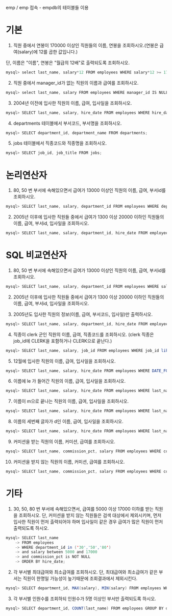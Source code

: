 emp / emp 접속 - empdb의 테이블들 이용

# 기본
1. 직원 중에서 연봉이 170000 이상인 직원들의 이름, 연봉을 조회하시오.(연봉은 급여(salary)에 12를 곱한 값입니다.)

단, 이름은 "이름", 연봉은 "월급의 12배"로 출력되도록 조회하시오.

```java
mysql> select last_name, salary*12 FROM employees WHERE salary*12 >= 170000;
```

2. 직원 중에서 manager_id가 없는 직원의 이름과 급여를 조회하시오.

```java
mysql> select last_name, salary FROM employees WHERE manager_id IS NULL;
```

3. 2004년 이전에 입사한 직원의 이름, 급여, 입사일을 조회하시오.

```java
mysql> SELECT last_name, salary, hire_date FROM employees WHERE hire_date < '2004-01-01 00:00:00';
```

4. departments 테이블에서 부서코드, 부서명을 조회하시오.

```java
mysql> SELECT department_id, department_name FROM departments;
```

5. jobs 테이블에서 직종코드와 직종명을 조회하시오.

```java
mysql> SELECT job_id, job_title FROM jobs;
```

# 논리연산자

1. 80, 50 번 부서에 속해있으면서 급여가 13000 이상인 직원의 이름, 급여, 부서id를 조회하시오.

```java
mysql> SELECT last_name, salary, department_id FROM employees WHERE department_id IN ('80', '50') and salary >= 13000;
```

2. 2005년 이후에 입사한 직원들 중에서 급여가 1300 이상 20000 이하인 직원들의 이름, 급여, 부서id, 입사일을 조회하시오.

```java
mysql> SELECT last_name, salary, department_id, hire_date FROM employees WHERE hire_date >= '2005-12-31 00:00:00' and salary between
```

# SQL 비교연산자

1. 80, 50 번 부서에 속해있으면서 급여가 13000 이상인 직원의 이름, 급여, 부서id를 조회하시오.

```java
mysql> SELECT last_name, salary, department_id FROM employees WHERE salary >=13000 and (department_id = 80 or department_id = 50);
```

2. 2005년 이후에 입사한 직원들 중에서 급여가 1300 이상 20000 이하인 직원들의 이름, 급여, 부서id, 입사일을 조회하시오.

3. 2005년도 입사한 직원의 정보(이름, 급여, 부서코드, 입사일)만 출력하시오.

```java
mysql> SELECT last_name, salary, department_id, hire_date FROM employees WHERE hire_date between '2004-12-31 00:00:00' and '2005-12-13 00:00:00';
```

4. 직종이 clerk 군인 직원의 이름, 급여, 직종코드를 조회하시오.
(clerk 직종은 job_id에 CLERK을 포함하거나 CLERK으로 끝난다.)

```java
mysql> SELECT last_name, salary, job_id FROM employees WHERE job_id like('%CLERK');
```

5. 12월에 입사한 직원의 이름, 급여, 입사일을 조회하시오.

```java
mysql> SELECT last_name, salary, hire_date FROM employees WHERE DATE_FORMAT(hire_date, '%m') = '12';
```

6. 이름에 le 가 들어간 직원의 이름, 급여, 입사일을 조회하시오.

```java
mysql> SELECT last_name, salary, hire_date FROM employees WHERE last_name like '%el';
```

7. 이름이 m으로 끝나는 직원의 이름, 급여, 입사일을 조회하시오.

```java
mysql> SELECT last_name, salary, hire_date FROM employees WHERE last_name like '%m';
```

8. 이름의 세번째 글자가 d인 이름, 급여, 입사일을 조회하시오.

```java
mysql> SELECT last_name, salary, hire_date FROM employees WHERE last_name like '__d%';
```

9. 커미션을 받는 직원의 이름, 커미션, 급여를 조회하시오.

```java
mysql> SELECT last_name, commission_pct, salary FROM employees WHERE commission_pct IS NOT NULL;
```

10. 커미션을 받지 않는 직원의 이름, 커미션, 급여를 조회하시오.

```java
mysql> SELECT last_name, commission_pct, salary FROM employees WHERE commission_pct IS NOT NULL;
```

# 기타
1. 30, 50, 80 번 부서에 속해있으면서, 급여를 5000 이상 17000 이하를 받는 직원을 조회하시오. 
단, 커미션을 받지 않는 직원들은 검색 대상에서 제외시키며, 먼저 입사한 직원이 먼저 출력되어야 하며 입사일이 같은 경우 급여가 많은 직원이 먼저 출력되도록 하시오.

```java
mysql> SELECT last_name
    -> FROM employees
    -> WHERE department_id in ('30','50','80')
    -> and salary between 5000 and 17000
    -> and commission_pct is NOT NULL
    -> ORDER BY hire_date;
```

2. 각 부서별 최대급여와 최소급여를 조회하시오.
   단, 최대급여와 최소급여가 같은 부서는 직원이 한명일 가능성이 높기때문에 조회결과에서 제외시킨다.

```java
mysql> SELECT department_id, MAX(salary), MIN(salary) FROM employees WHERE department_id is NOT  NULL GROUP BY department_id;
```

3. 각 부서별 인원수를 조회하되 인원수가 5명 이상인 부서만 출력되도록 하시오.

```java
mysql> SELECT department_id, COUNT(last_name) FROM employees GROUP BY department_Id HAVING COUNT(last_name) >= 5;
```


